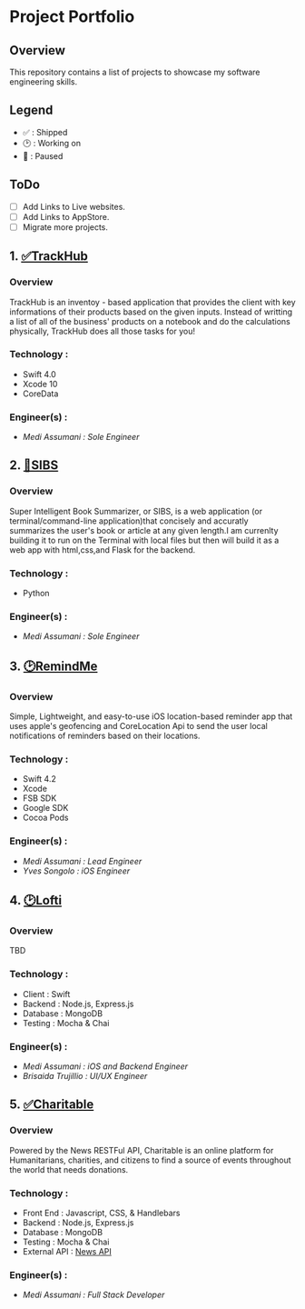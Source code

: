 # Project Portfolio

## Overview
This repository contains a list of projects to showcase my software engineering skills.

## Legend 

* ✅ : Shipped
* 🕑 : Working on
* 🚩 : Paused 

## ToDo
- [ ] Add Links to Live websites.
- [ ] Add Links to AppStore.
- [ ] Migrate more projects.

## 1. <a href = "https://github.com/MediBoss/TrackHub" >✅TrackHub</a> 

### Overview
TrackHub is an inventoy - based application that provides the client with key informations of their products based on the given inputs. Instead of writting a list of all of the business' products on a notebook and do the calculations physically, TrackHub does all those tasks for you!

### Technology : 

* Swift 4.0
* Xcode 10
* CoreData

### Engineer(s) :

* <i>Medi Assumani : Sole Engineer</i>

## 2. <a href = "https://github.com/MediBoss/SIBS" >🚩SIBS</a> 

### Overview
Super Intelligent Book Summarizer, or SIBS, is a web application (or terminal/command-line application)that concisely and accuratly summarizes the user's book or article at any given length.I am currenlty building it to run on the Terminal with local files but then will build it as a web app with html,css,and Flask for the backend.

### Technology : 

* Python

### Engineer(s) :

* <i>Medi Assumani : Sole Engineer</i>


## 3. <a href = "https://github.com/yveslym/remindMe" >🕑RemindMe</a> 

### Overview

Simple, Lightweight, and easy-to-use iOS location-based reminder app that uses apple's geofencing and CoreLocation Api to send the user local notifications of reminders based on their locations.

### Technology : 
* Swift 4.2 
* Xcode
* FSB SDK
* Google SDK
* Cocoa Pods

### Engineer(s) :

* <i>Medi Assumani : Lead Engineer</i>
* <i>Yves Songolo : iOS Engineer</i>


## 4. <a href = "https://github.com/MediBoss/Lofti" >🕑Lofti</a> 

### Overview

TBD


### Technology : 

* Client : Swift
* Backend : Node.js, Express.js
* Database : MongoDB
* Testing : Mocha & Chai

### Engineer(s) :

* <i>Medi Assumani : iOS and Backend Engineer</i>
* <i>Brisaida Trujillio : UI/UX Engineer</i>



## 5. <a href = "https://github.com/MediBoss/Charitable" >✅Charitable</a> 

### Overview

Powered by the News RESTFul API, Charitable is an online platform for Humanitarians, charities, and citizens to find a source of events throughout the world that needs donations.


### Technology : 

* Front End : Javascript, CSS, & Handlebars
* Backend : Node.js, Express.js
* Database : MongoDB
* Testing : Mocha & Chai
* External API : <a href = "https://newsapi.org/" >News API</a> 

### Engineer(s) :

* <i>Medi Assumani : Full Stack Developer</i>
